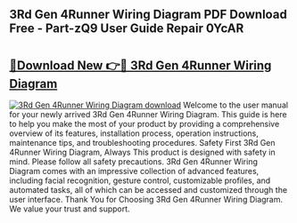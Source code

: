 ## 3Rd Gen 4Runner Wiring Diagram PDF Download Free - Part-zQ9 User Guide Repair 0YcAR

# <h2><a href="http://dfmdyzg.blite.top/?on=3Rd+Gen+4Runner+Wiring+Diagram">🔗Download New 👉🔴 3Rd Gen 4Runner Wiring Diagram</a></h2>

[![3Rd Gen 4Runner Wiring Diagram download](https://i.imgur.com/lujVjoI.png)](http://dfmdyzg.blite.top/?on=3Rd+Gen+4Runner+Wiring+Diagram)
Welcome to the user manual for your newly arrived 3Rd Gen 4Runner Wiring Diagram. This guide is here to help you make the most of your product by providing a comprehensive overview of its features, installation process, operation instructions, maintenance tips, and troubleshooting procedures. Safety First 3Rd Gen 4Runner Wiring Diagram, Always This product is designed with safety in mind. Please follow all safety precautions. 3Rd Gen 4Runner Wiring Diagram comes with an impressive collection of advanced features, including facial recognition, gesture control, customizable profiles, and automated tasks, all of which can be accessed and customized through the user interface. Thank You for Choosing 3Rd Gen 4Runner Wiring Diagram. We value your trust and support.
